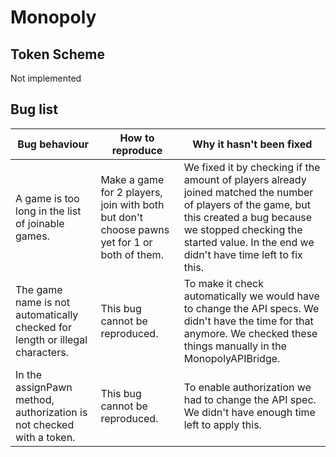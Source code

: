 # Monopoly

## Token Scheme
Not implemented

## Bug list
| Bug behaviour  | How to reproduce  | Why it hasn't been fixed    |
|---|---|---|
|A game is too long in the list of joinable games.|Make a game for 2 players, join with both but don't choose pawns yet for 1 or both of them.|We fixed it by checking if the amount of players already joined matched the number of players of the game, but this created a bug because we stopped checking the started value. In the end we didn't have time left to fix this.|
|The game name is not automatically checked for length or illegal characters.|This bug cannot be reproduced.|To make it check automatically we would have to change the API specs. We didn't have the time for that anymore. We checked these things manually in the MonopolyAPIBridge.|
|In the assignPawn method, authorization is not checked with a token.|This bug cannot be reproduced.|To enable authorization we had to change the API spec. We didn't have enough time left to apply this.|